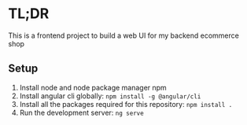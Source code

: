 # TL;DR
This is a frontend project to build a web UI for my backend ecommerce shop

## Setup
1. Install node and node package manager npm
2. Install angular cli globally: `npm install -g @angular/cli`
3. Install all the packages required for this repository: `npm install .`
4. Run the development server: `ng serve`